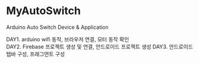 # MyAutoSwitch
Arduino Auto Switch Device &amp; Application

DAY1. arduino wifi 동작, 브라우저 연결, 모터 동작 확인  
DAY2. Firebase 프로젝트 생성 및 연결, 안드로이드 프로젝트 생성
DAY3. 안드로이드 탭바 구성, 프래그먼트 구성
